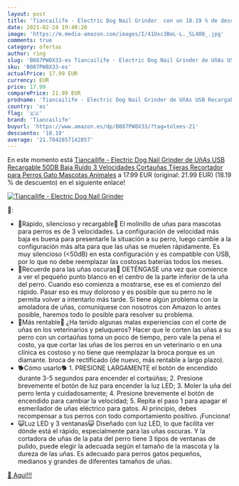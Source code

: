 ```yaml
---
layout: post
title: 'Tiancailife - Electric Dog Nail Grinder  con un 18.19 % de descuento'
date: 2021-02-24 19:40:20
image: 'https://m.media-amazon.com/images/I/41Uxc3BeL-L._SL400_.jpg'
comments: true
category: ofertas
author: ring
slug: 'B087PW8X33-es Tiancailife - Electric Dog Nail Grinder de UñAs USB...'
sku: 'B087PW8X33-es'
actualPrice: 17.99 EUR
currency: EUR
price: 17.99
comparePrice: 21.99 EUR
prodname: 'Tiancailife - Electric Dog Nail Grinder de UñAs USB Recargable 50DB Baja Ruido 3 Velocidades Cortauñas Tijeras Recortador para Perros Gato Mascotas Animales'
country: 'es'
flag: '🇪🇸'
brand: 'Tiancailife'
buyurl: 'https://www.amazon.es/dp/B087PW8X33/?tag=tolees-21'
descuento: '18.19'
average: '21.7042857142857'
---
```


En este momento está [Tiancailife - Electric Dog Nail Grinder de UñAs USB Recargable 50DB Baja Ruido 3 Velocidades Cortauñas Tijeras Recortador para Perros Gato Mascotas Animales](https://www.amazon.es/dp/B087PW8X33/?tag=tolees-21) a 17.99 EUR (original: 21.99 EUR) (18.19 %  de descuento) en el siguiente enlace!

[![Tiancailife - Electric Dog Nail Grinder ](https://m.media-amazon.com/images/I/41Uxc3BeL-L._SL400_.jpg)](https://www.amazon.es/dp/B087PW8X33/?tag=tolees-21)

🔎:

- 🐰Rápido, silencioso y recargable🐰 El molinillo de uñas para mascotas para perros es de 3 velocidades. La configuración de velocidad más baja es buena para presentarle la situación a su perro, luego cambie a la configuración más alta para que las uñas se muelen rápidamente. Es muy silencioso (<50dB) en esta configuración y es compatible con USB, por lo que no debe reemplazar las costosas baterías todos los meses.
- 🐇Recuerde para las uñas oscuras🐇 DETÉNGASE una vez que comience a ver el pequeño punto blanco en el centro de la parte inferior de la uña del perro. Cuando eso comienza a mostrarse, ese es el comienzo del rápido. Pasar eso es muy doloroso y es posible que su perro no le permita volver a intentarlo más tarde. Si tiene algún problema con la amoladora de uñas, comuníquese con nosotros con Amazon lo antes posible, haremos todo lo posible para resolver su problema.
- 🐶Más rentable🐶 ¿Ha tenido algunas malas experiencias con el corte de uñas en los veterinarios y peluqueros? Hacer que le corten las uñas a su perro con un cortaúñas toma un poco de tiempo, pero vale la pena el costo, ya que cortar las uñas de los perros en un veterinario o en una clínica es costoso y no tiene que reemplazar la broca porque es un diamante. broca de rectificado (de nuevo, más rentable a largo plazo).
- 🐕Cómo usarlo🐕 1. PRESIONE LARGAMENTE el botón de encendido durante 3-5 segundos para encender el cortaúñas; 2. Presione brevemente el botón de luz para encender la luz LED; 3. Moler la uña del perro lenta y cuidadosamente; 4. Presione brevemente el botón de encendido para cambiar la velocidad; 5. Repita el paso 1 para apagar el esmerilador de uñas eléctrico para gatos. Al principio, debes recompensar a tus perros con todo comportamiento positivo. ¡Funciona!
- 😺Luz LED y 3 ventanas😺 Diseñado con luz LED, lo que facilita ver dónde está el rápido, especialmente para las uñas oscuras. Y la cortadora de uñas de la pata del perro tiene 3 tipos de ventanas de pulido, puede elegir la adecuada según el tamaño de la mascota y la dureza de las uñas. Es adecuado para perros gatos pequeños, medianos y grandes de diferentes tamaños de uñas.

[🛒 Aquí!!!](https://www.amazon.es/dp/B087PW8X33/?tag=tolees-21)
